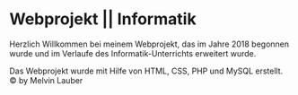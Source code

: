 # Webprojekt || Informatik

Herzlich Willkommen bei meinem Webprojekt, das im Jahre 2018 begonnen wurde und im Verlaufe des Informatik-Unterrichts erweitert wurde.

Das Webprojekt wurde mit Hilfe von HTML, CSS, PHP und MySQL erstellt.
© by Melvin Lauber
